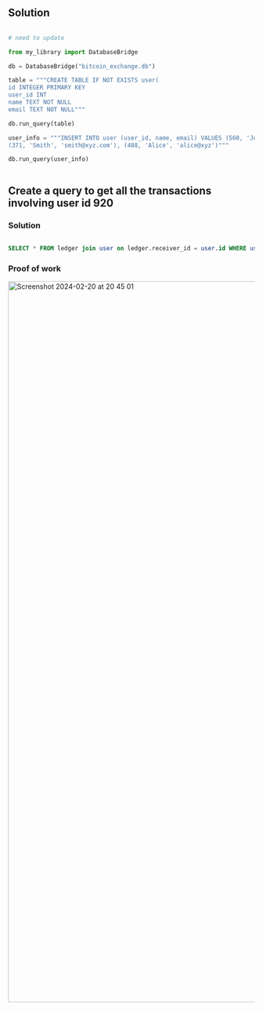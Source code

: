 ## Solution

```.py

# need to update

from my_library import DatabaseBridge

db = DatabaseBridge("bitcoin_exchange.db")

table = """CREATE TABLE IF NOT EXISTS user(
id INTEGER PRIMARY KEY
user_id INT
name TEXT NOT NULL
email TEXT NOT NULL"""

db.run_query(table)

user_info = """INSERT INTO user (user_id, name, email) VALUES (560, 'John', 'john@xyz.com'),
(371, 'Smith', 'smith@xyz.com'), (488, 'Alice', 'alice@xyz')"""

db.run_query(user_info)



```



## Create a query to get all the transactions involving user id 920

### Solution

```.sql

SELECT * FROM ledger join user on ledger.receiver_id = user.id WHERE user.name = 'Adam';

```

### Proof of work

<img width="1470" alt="Screenshot 2024-02-20 at 20 45 01" src="https://github.com/yuxuantaoisak/unit_3/assets/144768397/0ebdf46c-ce12-47da-8587-9439a15ad877">
